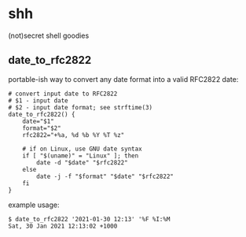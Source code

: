# shh
(not)secret shell goodies

## date_to_rfc2822
portable-ish way to convert any date format into a valid RFC2822 date:

	# convert input date to RFC2822
	# $1 - input date
	# $2 - input date format; see strftime(3)
	date_to_rfc2822() {
		date="$1"
		format="$2"
		rfc2822="+%a, %d %b %Y %T %z"

		# if on Linux, use GNU date syntax
		if [ "$(uname)" = "Linux" ]; then
			date -d "$date" "$rfc2822"
		else
			date -j -f "$format" "$date" "$rfc2822"
		fi
	}

example usage:

	$ date_to_rfc2822 '2021-01-30 12:13' '%F %I:%M
	Sat, 30 Jan 2021 12:13:02 +1000
